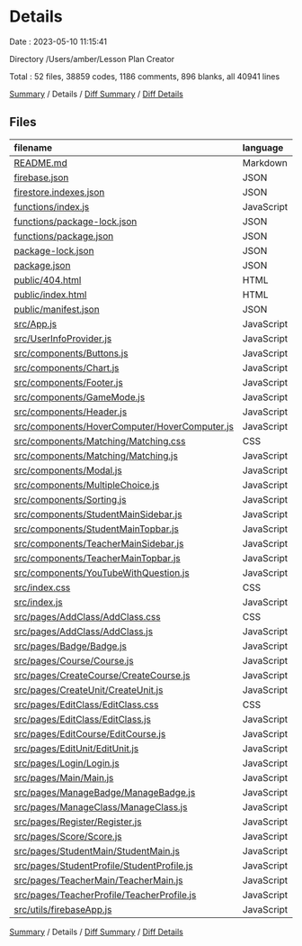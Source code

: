 # Details

Date : 2023-05-10 11:15:41

Directory /Users/amber/Lesson Plan Creator

Total : 52 files,  38859 codes, 1186 comments, 896 blanks, all 40941 lines

[Summary](results.md) / Details / [Diff Summary](diff.md) / [Diff Details](diff-details.md)

## Files
| filename | language | code | comment | blank | total |
| :--- | :--- | ---: | ---: | ---: | ---: |
| [README.md](/README.md) | Markdown | 38 | 0 | 33 | 71 |
| [firebase.json](/firebase.json) | JSON | 7 | 29 | 0 | 36 |
| [firestore.indexes.json](/firestore.indexes.json) | JSON | 4 | 0 | 1 | 5 |
| [functions/index.js](/functions/index.js) | JavaScript | 34 | 6 | 6 | 46 |
| [functions/package-lock.json](/functions/package-lock.json) | JSON | 6,140 | 0 | 1 | 6,141 |
| [functions/package.json](/functions/package.json) | JSON | 23 | 0 | 1 | 24 |
| [package-lock.json](/package-lock.json) | JSON | 23,669 | 0 | 1 | 23,670 |
| [package.json](/package.json) | JSON | 58 | 0 | 1 | 59 |
| [public/404.html](/public/404.html) | HTML | 32 | 0 | 2 | 34 |
| [public/index.html](/public/index.html) | HTML | 26 | 0 | 1 | 27 |
| [public/manifest.json](/public/manifest.json) | JSON | 25 | 0 | 1 | 26 |
| [src/App.js](/src/App.js) | JavaScript | 113 | 0 | 8 | 121 |
| [src/UserInfoProvider.js](/src/UserInfoProvider.js) | JavaScript | 66 | 0 | 6 | 72 |
| [src/components/Buttons.js](/src/components/Buttons.js) | JavaScript | 246 | 1 | 20 | 267 |
| [src/components/Chart.js](/src/components/Chart.js) | JavaScript | 216 | 3 | 26 | 245 |
| [src/components/Footer.js](/src/components/Footer.js) | JavaScript | 29 | 0 | 5 | 34 |
| [src/components/GameMode.js](/src/components/GameMode.js) | JavaScript | 372 | 18 | 37 | 427 |
| [src/components/Header.js](/src/components/Header.js) | JavaScript | 52 | 0 | 8 | 60 |
| [src/components/HoverComputer/HoverComputer.js](/src/components/HoverComputer/HoverComputer.js) | JavaScript | 129 | 0 | 23 | 152 |
| [src/components/Matching/Matching.css](/src/components/Matching/Matching.css) | CSS | 98 | 0 | 13 | 111 |
| [src/components/Matching/Matching.js](/src/components/Matching/Matching.js) | JavaScript | 148 | 21 | 19 | 188 |
| [src/components/Modal.js](/src/components/Modal.js) | JavaScript | 41 | 13 | 3 | 57 |
| [src/components/MultipleChoice.js](/src/components/MultipleChoice.js) | JavaScript | 93 | 1 | 7 | 101 |
| [src/components/Sorting.js](/src/components/Sorting.js) | JavaScript | 187 | 19 | 19 | 225 |
| [src/components/StudentMainSidebar.js](/src/components/StudentMainSidebar.js) | JavaScript | 140 | 0 | 14 | 154 |
| [src/components/StudentMainTopbar.js](/src/components/StudentMainTopbar.js) | JavaScript | 13 | 1 | 7 | 21 |
| [src/components/TeacherMainSidebar.js](/src/components/TeacherMainSidebar.js) | JavaScript | 172 | 0 | 16 | 188 |
| [src/components/TeacherMainTopbar.js](/src/components/TeacherMainTopbar.js) | JavaScript | 13 | 1 | 7 | 21 |
| [src/components/YouTubeWithQuestion.js](/src/components/YouTubeWithQuestion.js) | JavaScript | 533 | 17 | 53 | 603 |
| [src/index.css](/src/index.css) | CSS | 13 | 0 | 2 | 15 |
| [src/index.js](/src/index.js) | JavaScript | 12 | 0 | 3 | 15 |
| [src/pages/AddClass/AddClass.css](/src/pages/AddClass/AddClass.css) | CSS | 36 | 2 | 8 | 46 |
| [src/pages/AddClass/AddClass.js](/src/pages/AddClass/AddClass.js) | JavaScript | 625 | 18 | 48 | 691 |
| [src/pages/Badge/Badge.js](/src/pages/Badge/Badge.js) | JavaScript | 229 | 2 | 23 | 254 |
| [src/pages/Course/Course.js](/src/pages/Course/Course.js) | JavaScript | 5 | 0 | 3 | 8 |
| [src/pages/CreateCourse/CreateCourse.js](/src/pages/CreateCourse/CreateCourse.js) | JavaScript | 220 | 276 | 25 | 521 |
| [src/pages/CreateUnit/CreateUnit.js](/src/pages/CreateUnit/CreateUnit.js) | JavaScript | 741 | 8 | 42 | 791 |
| [src/pages/EditClass/EditClass.css](/src/pages/EditClass/EditClass.css) | CSS | 36 | 2 | 8 | 46 |
| [src/pages/EditClass/EditClass.js](/src/pages/EditClass/EditClass.js) | JavaScript | 544 | 16 | 53 | 613 |
| [src/pages/EditCourse/EditCourse.js](/src/pages/EditCourse/EditCourse.js) | JavaScript | 204 | 269 | 21 | 494 |
| [src/pages/EditUnit/EditUnit.js](/src/pages/EditUnit/EditUnit.js) | JavaScript | 759 | 9 | 42 | 810 |
| [src/pages/Login/Login.js](/src/pages/Login/Login.js) | JavaScript | 290 | 0 | 22 | 312 |
| [src/pages/Main/Main.js](/src/pages/Main/Main.js) | JavaScript | 313 | 12 | 33 | 358 |
| [src/pages/ManageBadge/ManageBadge.js](/src/pages/ManageBadge/ManageBadge.js) | JavaScript | 277 | 2 | 33 | 312 |
| [src/pages/ManageClass/ManageClass.js](/src/pages/ManageClass/ManageClass.js) | JavaScript | 191 | 19 | 21 | 231 |
| [src/pages/Register/Register.js](/src/pages/Register/Register.js) | JavaScript | 189 | 2 | 18 | 209 |
| [src/pages/Score/Score.js](/src/pages/Score/Score.js) | JavaScript | 233 | 5 | 39 | 277 |
| [src/pages/StudentMain/StudentMain.js](/src/pages/StudentMain/StudentMain.js) | JavaScript | 377 | 2 | 31 | 410 |
| [src/pages/StudentProfile/StudentProfile.js](/src/pages/StudentProfile/StudentProfile.js) | JavaScript | 131 | 200 | 17 | 348 |
| [src/pages/TeacherMain/TeacherMain.js](/src/pages/TeacherMain/TeacherMain.js) | JavaScript | 568 | 8 | 42 | 618 |
| [src/pages/TeacherProfile/TeacherProfile.js](/src/pages/TeacherProfile/TeacherProfile.js) | JavaScript | 132 | 198 | 17 | 347 |
| [src/utils/firebaseApp.js](/src/utils/firebaseApp.js) | JavaScript | 17 | 6 | 6 | 29 |

[Summary](results.md) / Details / [Diff Summary](diff.md) / [Diff Details](diff-details.md)
